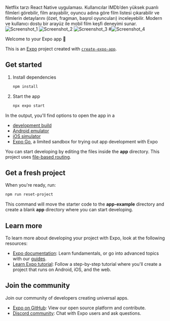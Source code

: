 Netflix tarzı React Native uygulaması. Kullanıcılar IMDb’den yüksek puanlı filmleri görebilir, film arayabilir, oyuncu adına göre film listesi çıkarabilir ve filmlerin detaylarını (özet, fragman, başrol oyuncuları) inceleyebilir. Modern ve kullanıcı dostu bir arayüz ile mobil film keşfi deneyimi sunar.
![Screenshot_1](https://github.com/user-attachments/assets/7fb2c3a7-2213-4065-960a-75d7bbb9dda7)
![Screenshot_2](https://github.com/user-attachments/assets/f15e84ae-aef4-4651-8d57-0306fdf23719)
![Screenshot_3](https://github.com/user-attachments/assets/348c2ef5-07f4-4f34-be68-a348c652b477)
#![Screenshot_4](https://github.com/user-attachments/assets/fb39e6f1-f737-4383-907d-0aad86ac55ed)

Welcome to your Expo app 👋

This is an [Expo](https://expo.dev) project created with [`create-expo-app`](https://www.npmjs.com/package/create-expo-app).

## Get started

1. Install dependencies

   ```bash
   npm install
   ```

2. Start the app

   ```bash
   npx expo start
   ```

In the output, you'll find options to open the app in a

- [development build](https://docs.expo.dev/develop/development-builds/introduction/)
- [Android emulator](https://docs.expo.dev/workflow/android-studio-emulator/)
- [iOS simulator](https://docs.expo.dev/workflow/ios-simulator/)
- [Expo Go](https://expo.dev/go), a limited sandbox for trying out app development with Expo

You can start developing by editing the files inside the **app** directory. This project uses [file-based routing](https://docs.expo.dev/router/introduction).

## Get a fresh project

When you're ready, run:

```bash
npm run reset-project
```

This command will move the starter code to the **app-example** directory and create a blank **app** directory where you can start developing.

## Learn more

To learn more about developing your project with Expo, look at the following resources:

- [Expo documentation](https://docs.expo.dev/): Learn fundamentals, or go into advanced topics with our [guides](https://docs.expo.dev/guides).
- [Learn Expo tutorial](https://docs.expo.dev/tutorial/introduction/): Follow a step-by-step tutorial where you'll create a project that runs on Android, iOS, and the web.

## Join the community

Join our community of developers creating universal apps.

- [Expo on GitHub](https://github.com/expo/expo): View our open source platform and contribute.
- [Discord community](https://chat.expo.dev): Chat with Expo users and ask questions.

